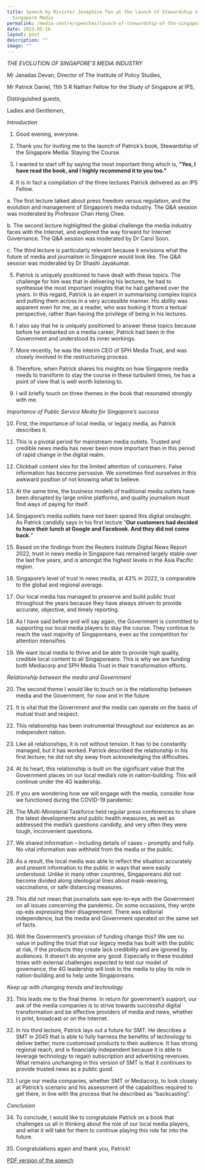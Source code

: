 ```yaml
---
title: Speech by Minister Josephine Teo at the launch of Stewardship of the
  Singapore Media
permalink: /media-centre/speeches/launch-of-stewardship-of-the-singapore-media/
date: 2023-05-16
layout: post
description: ""
image: ""
---
```

*THE EVOLUTION OF SINGAPORE’S MEDIA INDUSTRY*

Mr Janadas Devan, Director of The Institute of Policy Studies,

Mr Patrick Daniel, 11th S R Nathan Fellow for the Study of Singapore at IPS,

Distinguished guests,

Ladies and Gentlemen,

*Introduction*

1. Good evening, everyone.

2. Thank you for inviting me to the launch of Patrick’s book, Stewardship of the Singapore Media: Staying the Course. 

3. I wanted to start off by saying the most important thing which is, **“Yes, I have read the book, and I highly recommend it to you too.”**

4. It is in fact a compilation of the three lectures Patrick delivered as an IPS Fellow.

a. The first lecture talked about press freedom versus regulation, and the evolution and management of Singapore’s media industry. The Q&A session was moderated by Professor Chan Heng Chee.

b. The second lecture highlighted the global challenge the media industry faces with the Internet, and explored the way forward for Internet Governance. The Q&A session was moderated by Dr Carol Soon.

c. The third lecture is particularly relevant because it envisions what the future of media and journalism in Singapore would look like. The Q&A session was moderated by Dr Shashi Jayakumar.

5. Patrick is uniquely positioned to have dealt with these topics. The challenge for him was that in delivering his lectures, he had to synthesise the most important insights that he had gathered over the years. In this regard, Patrick is an expert in summarising complex topics and putting them across in a very accessible manner. His ability was apparent even for me, as a reader, who was looking it from a textual perspective, rather than having the privilege of being in his lectures. 

6. I also say that he is uniquely positioned to answer these topics because before he embarked on a media career, Patrick had been in the Government and understood its inner workings. 

7. More recently, he was the interim CEO of SPH Media Trust, and was closely involved in the restructuring process. 

8. Therefore, when Patrick shares his insights on how Singapore media needs to transform to stay the course in these turbulent times, he has a point of view that is well worth listening to.
 
9. I will briefly touch on three themes in the book that resonated strongly with me.

*Importance of Public Service Media for Singapore’s success*

10. First, the importance of local media, or legacy media, as Patrick describes it.

11. This is a pivotal period for mainstream media outlets. Trusted and credible news media has never been more important than in this period of rapid change in the digital realm.
 
12. Clickbait content vies for the limited attention of consumers. False information has become pervasive. We sometimes find ourselves in this awkward position of not knowing what to believe. 

13. At the same time, the business models of traditional media outlets have been disrupted by large online platforms, and quality journalism must find ways of paying for itself. 


14. Singapore’s media outlets have not been spared this digital onslaught. As Patrick candidly says in his first lecture “**Our customers had decided to have their lunch at Google and Facebook. And they did not come back.**”

15. Based on the findings from the Reuters Institute Digital News Report 2022, trust in news media in Singapore has remained largely stable over the last five years, and is amongst the highest levels in the Asia Pacific region. 


16. Singapore’s level of trust in news media, at 43% in 2022, is comparable to the global and regional average. 

17. Our local media has managed to preserve and build public trust throughout the years because they have always striven to provide accurate, objective, and timely reporting.

18. As I have said before and will say again, the Government is committed to supporting our local media players to stay the course. They continue to reach the vast majority of Singaporeans, even as the competition for attention intensifies. 


19. We want local media to thrive and be able to provide high quality, credible local content to all Singaporeans. This is why we are funding both Mediacorp and SPH Media Trust in their transformation efforts. 

*Relationship between the media and Government*

20. The second theme I would like to touch on is the relationship between media and the Government, for now and in the future.

21. It is vital that the Government and the media can operate on the basis of mutual trust and respect. 


22. This relationship has been instrumental throughout our existence as an independent nation. 

23. Like all relationships, it is not without tension. It has to be constantly managed, but it has worked. Patrick described the relationship in his first lecture; he did not shy away from acknowledging the difficulties.

24. At its heart, this relationship is built on the significant value that the Government places on our local media’s role in nation-building. This will continue under the 4G leadership.

25. If you are wondering how we will engage with the media, consider how we functioned during the COVID-19 pandemic: 


26. The Multi-Ministerial Taskforce held regular press conferences to share the latest developments and public health measures, as well as addressed the media’s questions candidly, and very often they were tough, inconvenient questions. 

27. We shared information – including details of cases – promptly and fully. No vital information was withheld from the media or the public.

28. As a result, the local media was able to reflect the situation accurately and present information to the public in ways that were easily understood. Unlike in many other countries, Singaporeans did not become divided along ideological lines about mask-wearing, vaccinations, or safe distancing measures.

29. This did not mean that journalists saw eye-to-eye with the Government on all issues concerning the pandemic. On some occasions, they wrote op-eds expressing their disagreement. There was editorial independence, but the media and Government operated on the same set of facts.

30. Will the Government’s provision of funding change this? We see no value in putting the trust that our legacy media has built with the public at risk, if the products they create lack credibility and are ignored by audiences. It doesn’t do anyone any good. Especially in these troubled times with external challenges expected to test our model of governance, the 4G leadership will look to the media to play its role in nation-building and to help unite Singaporeans. 

*Keep up with changing trends and technology*

31. This leads me to the final theme. In return for government’s support, our ask of the media companies is to strive towards successful digital transformation and be effective providers of media and news, whether in print, broadcast or on the Internet. 

32. In his third lecture, Patrick lays out a future for SMT. He describes a SMT in 2045 that is able to fully harness the benefits of technology to deliver better, more customised products to their audience. It has strong regional reach, and is financially independent because it is able to leverage technology to regain subscription and advertising revenues. What remains unchanging in this version of SMT is that it continues to provide trusted news as a public good.

33. I urge our media companies, whether SMT or Mediacorp, to look closely at Patrick’s scenario and his assessment of the capabilities required to get there, in line with the process that he described as “backcasting”.

*Conclusion*

34. To conclude, I would like to congratulate Patrick on a book that challenges us all in thinking about the role of our local media players, and what it will take for them to continue playing this role far into the future.

35. Congratulations again and thank you, Patrick!

[PDF version of the speech](/files/Speeches%202023/speech%20by%20min%20josephine%20teo%20at%20the%20launch%20of%20stewardship%20of%20the%20singapore%20media%20staying%20the%20course%20.pdf)